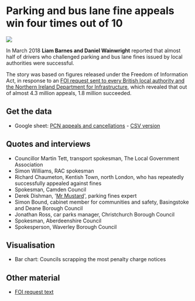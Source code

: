# Parking and bus lane fine appeals win four times out of 10

![](https://ichef.bbci.co.uk/news/624/cpsprodpb/BCBC/production/_99961384_chart-parkingfinesmost_birmingham-047s5-nc.png)

In March 2018 **Liam Barnes and Daniel Wainwright** reported that almost half of drivers who challenged parking and bus lane fines issued by local authorities were successful.

The story was based on figures released under the Freedom of Information Act, in response to an [FOI request sent to every British local authority and the Northern Ireland Department for Infrastructure](https://github.com/BBC-Data-Unit/parking-fines/blob/master/foirequest.md), which revealed that out of almost 4.3 million appeals, 1.8 million succeeded.

## Get the data

* Google sheet: [PCN appeals and cancellations](https://docs.google.com/spreadsheets/d/1w67xpJ37wVzKU4jYK5TGVARgJ7qgyTiC2QQuYHaAytE/edit#gid=0) - [CSV version](https://github.com/BBC-Data-Unit/parking-fines/blob/master/PCN%20appeals%20and%20cancellations%20-%20Sheet1.csv)

## Quotes and interviews

* Councillor Martin Tett, transport spokesman, The Local Government Association 
* Simon Williams, RAC spokesman
* Richard Chaumeton, Kentish Town, north London, who has repeatedly successfully appealed against fines
* Spokesman, Camden Council 
* Derek Dishman, '[Mr Mustard](https://lbbspending.blogspot.co.uk/)', parking fines expert
* Simon Bound, cabinet member for communities and safety, Basingstoke and Deane Borough Council 
* Jonathan Ross, car parks manager, Christchurch Borough Council
* Spokesman, Aberdeenshire Council
* Spokesperson, Waverley Borough Council 

## Visualisation

* Bar chart: Councils scrapping the most penalty charge notices

## Other material

* [FOI request text](https://github.com/BBC-Data-Unit/parking-fines/blob/master/foirequest.md)




